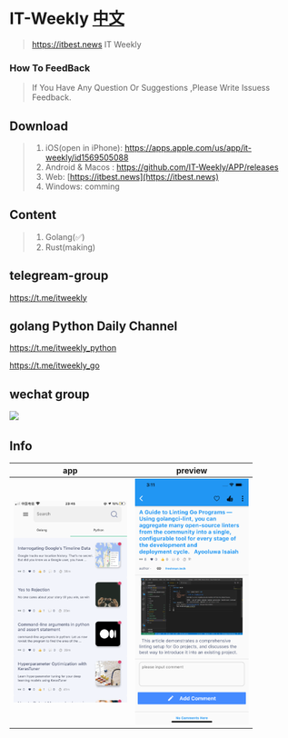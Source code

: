 # IT-Weekly  [中文](ZH-README.md)
> https://itbest.news  IT Weekly 

### How To FeedBack

>If You Have Any Question Or Suggestions ,Please Write Issuess Feedback.

## Download

> 1. iOS(open in iPhone): https://apps.apple.com/us/app/it-weekly/id1569505088
> 2. Android & Macos : https://github.com/IT-Weekly/APP/releases
> 3. Web: [https://itbest.news](https://itbest.news)
> 4. Windows: comming 

## Content
> 1. Golang(✅)
> 2. Rust(making)

## telegream-group
https://t.me/itweekly

## golang Python Daily Channel 

https://t.me/itweekly_python

https://t.me/itweekly_go

## wechat group
<img src="https://itbest.news/static/wx-group3.png" width="300"> 

## Info
|          app                      |                 preview               |
| --------------------------------- | --------------------------------- |
| <img src="img/3.jpg" width="200">  |  <img src="img/2.png" width="200">  |

 
